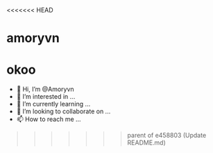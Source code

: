 <<<<<<< HEAD
# amoryvn
 okoo
=======
- 👋 Hi, I’m @Amoryvn
- 👀 I’m interested in ...
- 🌱 I’m currently learning ...
- 💞️ I’m looking to collaborate on ...
- 📫 How to reach me ...

<!---
Amoryvn/Amoryvn is a ✨ special ✨ repository because its `README.md` (this file) appears on your GitHub profile.
You can click the Preview link to take a look at your changes.
--->
>>>>>>> parent of e458803 (Update README.md)
